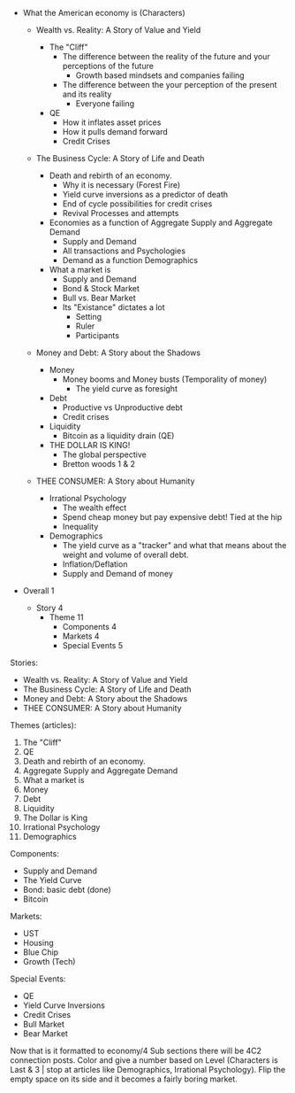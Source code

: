 - What the American economy is (Characters)
  - Wealth vs. Reality: A Story of Value and Yield          <!--Possible articles: -->
    - The "Cliff"
      - The difference between the reality of the future and your perceptions of the future
        - Growth based mindsets and companies failing
      - The difference between the your perception of the present and its reality
        - Everyone failing
    - QE
      - How it inflates asset prices
      - How it pulls demand forward
      - Credit Crises

  - The Business Cycle: A Story of Life and Death           <!--Possible articles: -->
    - Death and rebirth of an economy.
      - Why it is necessary (Forest Fire)
      - Yield curve inversions as a predictor of death
      - End of cycle possibilities for credit crises
      - Revival Processes and attempts
    - Economies as a function of Aggregate Supply and Aggregate Demand
      - Supply and Demand
      - All transactions and Psychologies
      - Demand as a function Demographics
    - What a market is
      - Supply and Demand
      - Bond & Stock Market
      - Bull vs. Bear Market
      - Its "Existance" dictates a lot
        - Setting
        - Ruler
        - Participants
  
  - Money and Debt: A Story about the Shadows               <!--Possible articles: -->
    - Money
      - Money booms and Money busts (Temporality of money)
        - The yield curve as foresight
    - Debt
      - Productive vs Unproductive debt
      - Credit crises
    - Liquidity
      - Bitcoin as a liquidity drain (QE)
    - THE DOLLAR IS KING!
      - The global perspective
      - Bretton woods 1 & 2
  
  - THEE CONSUMER: A Story about Humanity                   <!--Possible articles: -->
    - Irrational Psychology
      - The wealth effect
      - Spend cheap money but pay expensive debt! Tied at the hip
      - Inequality
    - Demographics
      - The yield curve as a "tracker" and what that means about the weight and volume of overall debt.
      - Inflation/Deflation
      - Supply and Demand of money

- Overall                 1
  - Story                 4
    - Theme               11
      - Components        4
      - Markets           4
      - Special Events    5

Stories:
- Wealth vs. Reality: A Story of Value and Yield
- The Business Cycle: A Story of Life and Death
- Money and Debt: A Story about the Shadows
- THEE CONSUMER: A Story about Humanity

Themes (articles):
1. The "Cliff" 
2. QE
3. Death and rebirth of an economy.
4. Aggregate Supply and Aggregate Demand
5. What a market is
6. Money
7. Debt
8. Liquidity
9. The Dollar is King
10. Irrational Psychology
11. Demographics

Components:
- Supply and Demand
- The Yield Curve
- Bond: basic debt (done)
- Bitcoin

Markets:
- UST
- Housing
- Blue Chip
- Growth (Tech)

Special Events:
- QE
- Yield Curve Inversions
- Credit Crises
- Bull Market
- Bear Market

Now that is it formatted to economy/4 Sub sections there will be 4C2 connection posts. 
Color and give a number based on Level (Characters is Last & 3 | stop at articles like Demographics, Irrational Psychology).
Flip the empty space on its side and it becomes a fairly boring market.